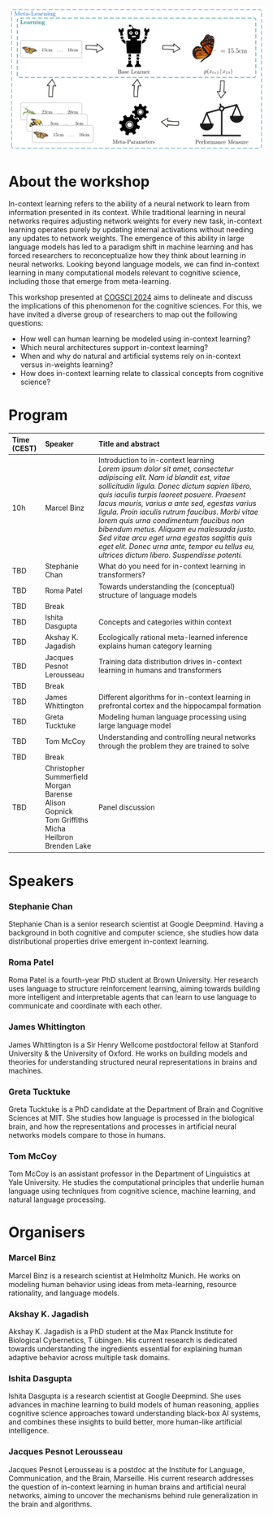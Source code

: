 ![Meta learning (Binz et al., 2024)](/assets/images/meta_learning.png)

# About the workshop

In-context learning refers to the ability of a neural network to learn from information presented in its context. While traditional learning in neural networks requires adjusting network weights for every new task, in-context learning operates purely by updating internal activations without needing any updates to network weights. The emergence of this ability in large language models has led to a paradigm shift in machine learning and has forced researchers to reconceptualize how they think about learning in neural networks. Looking beyond language models, we can find in-context learning in many computational models relevant to cognitive science, including those that emerge from meta-learning. 

This workshop presented at [COGSCI 2024](https://cognitivesciencesociety.org/cogsci-2024/ "COGSCI 2024 Website") aims to delineate and discuss the implications of this phenomenon for the cognitive sciences. For this, we have invited a diverse group of researchers to map out the following questions:
- How well can human learning be modeled using in-context learning? 
- Which neural architectures support in-context learning?
- When and why do natural and artificial systems rely on in-context versus in-weights learning?
- How does in-context learning relate to classical concepts from cognitive science?


# Program

| **Time (CEST)** | **Speaker** | **Title and abstract** |
|:-----|:-----|:-----|
| 10h | Marcel Binz | Introduction to in-context learning <br> *Lorem ipsum dolor sit amet, consectetur adipiscing elit. Nam id blandit est, vitae sollicitudin ligula. Donec dictum sapien libero, quis iaculis turpis laoreet posuere. Praesent lacus mauris, varius a ante sed, egestas varius ligula. Proin iaculis rutrum faucibus. Morbi vitae lorem quis urna condimentum faucibus non bibendum metus. Aliquam eu malesuada justo. Sed vitae arcu eget urna egestas sagittis quis eget elit. Donec urna ante, tempor eu tellus eu, ultrices dictum libero. Suspendisse potenti.*|
| TBD | Stephanie Chan | What do you need for in-context learning in transformers? |
| TBD | Roma Patel | Towards understanding the (conceptual) structure of language models |
| TBD | Break ||
| TBD | Ishita Dasgupta | Concepts and categories within context |
| TBD | Akshay K. Jagadish | Ecologically rational meta-learned inference explains human category learning |
| TBD | Jacques Pesnot Lerousseau | Training data distribution drives in-context learning in humans and transformers |
| TBD | Break ||
| TBD | James Whittington | Different algorithms for in-context learning in prefrontal cortex and the hippocampal formation |
| TBD | Greta Tucktuke | Modeling human language processing using large language model |
| TBD | Tom McCoy | Understanding and controlling neural networks through the problem they are trained to solve |
| TBD | Break ||
| TBD | Christopher Summerfield <br> Morgan Barense <br> Alison Gopnick <br> Tom Griffiths <br> Micha Heilbron <br> Brenden Lake | Panel discussion |


# Speakers

### Stephanie Chan
Stephanie Chan is a senior research scientist at Google Deepmind. Having a background in both cognitive and computer science, she studies how data distributional properties drive emergent in-context learning.

### Roma Patel
Roma Patel is a fourth-year PhD student at Brown University. Her research uses language to structure reinforcement learning, aiming towards building more intelligent and interpretable agents that can learn to use language to communicate and coordinate with each other.

### James Whittington
James Whittington is a Sir Henry Wellcome postdoctoral fellow at Stanford University & the University of Oxford. He works on building models and theories for understanding structured neural representations in brains and machines.

### Greta Tucktuke
Greta Tucktuke is a PhD candidate at the Department of Brain and Cognitive Sciences at MIT. She studies how language is processed in the biological brain, and how the representations and processes in artificial neural networks models compare to those in humans. 

### Tom McCoy
Tom McCoy is an assistant professor in the Department of Linguistics at Yale University. He studies the computational principles that underlie human language using techniques from cognitive science, machine learning, and natural language processing.


# Organisers

### Marcel Binz
Marcel Binz is a research scientist at Helmholtz Munich. He works on modeling human behavior using ideas from meta-learning, resource rationality, and language models. 

### Akshay K. Jagadish 
Akshay K. Jagadish is a PhD student at the Max Planck Institute for Biological Cybernetics, T ̈ubingen. His current research is dedicated towards understanding the ingredients essential for explaining human adaptive behavior across multiple task domains.

### Ishita Dasgupta
Ishita Dasgupta is a research scientist at Google Deepmind. She uses advances in machine learning to build models of human reasoning, applies cognitive science approaches toward understanding black-box AI systems, and combines these insights to build better, more human-like artificial intelligence.

### Jacques Pesnot Lerousseau
Jacques Pesnot Lerousseau is a postdoc at the Institute for Language, Communication, and the Brain, Marseille. His current research addresses the question of in-context learning in human brains and artificial neural networks, aiming to uncover the mechanisms behind rule generalization in the brain and algorithms. 


 

